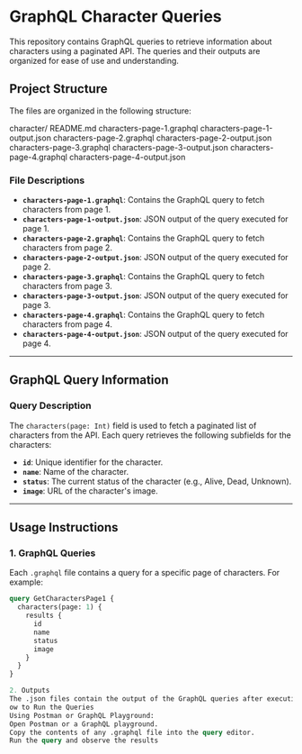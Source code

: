 # GraphQL Character Queries

This repository contains GraphQL queries to retrieve information about characters using a paginated API. The queries and their outputs are organized for ease of use and understanding.

## **Project Structure**

The files are organized in the following structure:

character/
README.md
characters-page-1.graphql
characters-page-1-output.json
characters-page-2.graphql
characters-page-2-output.json
characters-page-3.graphql
characters-page-3-output.json
characters-page-4.graphql
characters-page-4-output.json

### **File Descriptions**

- **`characters-page-1.graphql`**: Contains the GraphQL query to fetch characters from page 1.
- **`characters-page-1-output.json`**: JSON output of the query executed for page 1.
- **`characters-page-2.graphql`**: Contains the GraphQL query to fetch characters from page 2.
- **`characters-page-2-output.json`**: JSON output of the query executed for page 2.
- **`characters-page-3.graphql`**: Contains the GraphQL query to fetch characters from page 3.
- **`characters-page-3-output.json`**: JSON output of the query executed for page 3.
- **`characters-page-4.graphql`**: Contains the GraphQL query to fetch characters from page 4.
- **`characters-page-4-output.json`**: JSON output of the query executed for page 4.

---

## **GraphQL Query Information**

### **Query Description**

The `characters(page: Int)` field is used to fetch a paginated list of characters from the API. Each query retrieves the following subfields for the characters:

- **`id`**: Unique identifier for the character.
- **`name`**: Name of the character.
- **`status`**: The current status of the character (e.g., Alive, Dead, Unknown).
- **`image`**: URL of the character's image.

---

## **Usage Instructions**

### **1. GraphQL Queries**

Each `.graphql` file contains a query for a specific page of characters. For example:

```graphql
query GetCharactersPage1 {
  characters(page: 1) {
    results {
      id
      name
      status
      image
    }
  }
}

2. Outputs
The .json files contain the output of the GraphQL queries after execution. These files are generated by running the GraphQL queries against the API.
ow to Run the Queries
Using Postman or GraphQL Playground:
Open Postman or a GraphQL playground.
Copy the contents of any .graphql file into the query editor.
Run the query and observe the results
```
